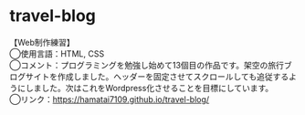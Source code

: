 # travel-blog

【Web制作練習】<br>
◯使用言語：HTML, CSS<br>
◯コメント：プログラミングを勉強し始めて13個目の作品です。架空の旅行ブログサイトを作成しました。ヘッダーを固定させてスクロールしても追従するようにしました。次はこれをWordpress化させることを目標にしています。<br>
◯リンク：https://hamatai7109.github.io/travel-blog/
